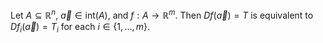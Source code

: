 Let $A\subseteq\mathbb{R}^n$, $\vec{a}\in\text{int}(A)$, and $f:A\to\mathbb{R}^m$. Then $Df(\vec{a})=T$ is equivalent to $Df_i(\vec{a})=T_i$ for each $i\in\{1, \dots, m\}$. 